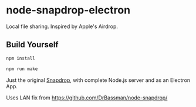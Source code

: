 # node-snapdrop-electron

Local file sharing. Inspired by Apple's Airdrop.



## Build Yourself

```bash
npm install
```

```bash
npm run make
```


Just the original [Snapdrop](https://github.com/RobinLinus/Snapdrop), with complete Node.js server and as an Electron App.

Uses LAN fix from https://github.com/DrBassman/node-snapdrop/

